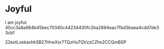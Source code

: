 # Joyful

I am joyful: 40cc3a8a684b45bec70340c44234430fc2ba2894eac7fbd3baea4cdd7de33cb1


22extLxekaxhkSB27HrwXsr7TQzHuTQVzzCZhs2CCQmBSP